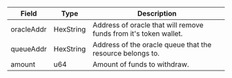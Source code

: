 | Field      | Type      | Description                                                      |
| ---------- | --------- | ---------------------------------------------------------------- |
| oracleAddr | HexString | Address of oracle that will remove funds from it's token wallet. |
| queueAddr  | HexString | Address of the oracle queue that the resource belongs to.        |
| amount     | u64       | Amount of funds to withdraw.                                     |
